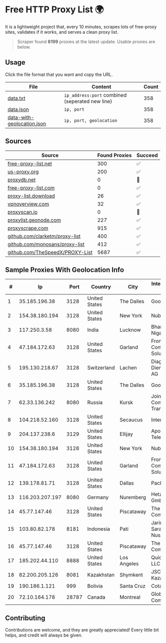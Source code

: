 
# Free HTTP Proxy List 🌍

It is a lightweight project that, every 10 minutes, scrapes lots of free-proxy sites, validates if it works, and serves a clean proxy list.


> Scraper found **8199** proxies at the latest update. Usable proxies are below.

## Usage

Click the file format that you want and copy the URL.


|File|Content|Count|
|----|-------|-----|
|[data.txt](https://raw.githubusercontent.com/themiralay/Proxy-List-World/master/data.txt)|`ip_address:port` combined (seperated new line)|358|
|[data.json](https://raw.githubusercontent.com/themiralay/Proxy-List-World/master/data.json)|`ip, port`|358|
|[data-with-geolocation.json](https://raw.githubusercontent.com/themiralay/Proxy-List-World/master/data-with-geolocation.json)|`ip, port, geolocation`|358|

## Sources

|Source|Found Proxies|Succeed|
|------|-------------|-------|
|[free-proxy-list.net](https://free-proxy-list.net)|300|✅|
|[us-proxy.org](https://www.us-proxy.org)|200|✅|
|[proxydb.net](http://proxydb.net)|0|🚫|
|[free-proxy-list.com](https://free-proxy-list.com/?page=&port=&type%5B%5D=http&type%5B%5D=https&up_time=0&search=Search)|0|✅|
|[proxy-list.download](https://www.proxy-list.download/HTTP)|26|✅|
|[vpnoverview.com](https://vpnoverview.com/privacy/anonymous-browsing/free-proxy-servers)|32|✅|
|[proxyscan.io](https://www.proxyscan.io)|0|🚫|
|[proxylist.geonode.com](https://proxylist.geonode.com/api/proxy-list?limit=300&page=1&sort_by=lastChecked&sort_type=desc&protocols=http,https)|227|✅|
|[proxyscrape.com](https://api.proxyscrape.com/v2/?request=displayproxies&protocol=http&timeout=10000&country=all&ssl=all&anonymity=all)|915|✅|
|[github.com/clarketm/proxy-list](https://raw.githubusercontent.com/clarketm/proxy-list/master/proxy-list-raw.txt)|400|✅|
|[github.com/monosans/proxy-list](https://raw.githubusercontent.com/monosans/proxy-list/main/proxies/http.txt)|412|✅|
|[github.com/TheSpeedX/PROXY-List](https://raw.githubusercontent.com/TheSpeedX/PROXY-List/master/http.txt)|5687|✅|


## Sample Proxies With Geolocation Info

|#|Ip|Port|Country|City|Internet Service Provider|
|-|--|----|-------|----|-------------------------|
|1|35.185.196.38|3128|United States|The Dalles|Google LLC|
|2|154.38.180.194|3128|United States|New York|Nubes, LLC|
|3|117.250.3.58|8080|India|Lucknow|Bharat Sanchar Nigam Ltd|
|4|47.184.172.63|3128|United States|Garland|Frontier Communications Solutions|
|5|195.130.218.67|3128|Switzerland|Lachen|Diag Dienstleistungen AG|
|6|35.185.196.38|3128|United States|The Dalles|Google LLC|
|7|62.33.136.242|8080|Russia|Kursk|Joint Stock Company TransTeleCom|
|8|104.218.52.160|3128|United States|Secaucus|Interserver, Inc|
|9|204.137.238.6|3129|United States|Ellijay|Apogee Telecom Inc.|
|10|154.38.180.194|3128|United States|New York|Nubes, LLC|
|11|47.184.172.63|3128|United States|Garland|Frontier Communications Solutions|
|12|139.178.81.71|3128|United States|Dallas|Packet Host, Inc.|
|13|116.203.207.197|8080|Germany|Nuremberg|Hetzner Online GmbH|
|14|45.77.147.46|3128|United States|Piscataway|The Constant Company|
|15|103.80.82.178|8181|Indonesia|Pati|Jaringanku Sarana Nusantara|
|16|45.77.147.46|3128|United States|Piscataway|The Constant Company|
|17|185.202.44.110|8888|United States|Los Angeles|QuickPacket, LLC|
|18|82.200.205.126|8081|Kazakhstan|Shymkent|JSC Kazakhtelecom|
|19|190.186.1.121|999|Bolivia|Santa Cruz|Cotas Ltda.|
|20|72.10.164.178|28787|Canada|Montreal|GloboTech Communications|



## Contributing

Contributions are welcome, and they are greatly appreciated! Every
little bit helps, and credit will always be given.

